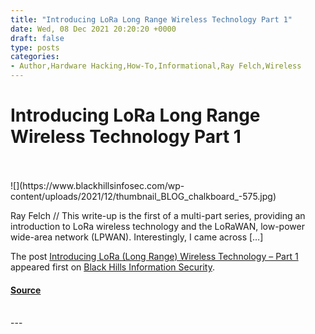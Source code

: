 ```yaml
---
title: "Introducing LoRa Long Range Wireless Technology Part 1"
date: Wed, 08 Dec 2021 20:20:20 +0000
draft: false
type: posts
categories: 
- Author,Hardware Hacking,How-To,Informational,Ray Felch,Wireless
---
```

# Introducing LoRa Long Range Wireless Technology Part 1

<br/>

<br/>
![](https://www.blackhillsinfosec.com/wp-content/uploads/2021/12/thumbnail_BLOG_chalkboard_-575.jpg)

Ray Felch // This write-up is the first of a multi-part series, providing an introduction to LoRa wireless technology and the LoRaWAN, low-power wide-area network (LPWAN). Interestingly, I came across \[…\]

The post [Introducing LoRa (Long Range) Wireless Technology – Part 1](https://www.blackhillsinfosec.com/introducing-lora-long-range-wireless-technology-part-1/) appeared first on [Black Hills Information Security](https://www.blackhillsinfosec.com).

#### [Source](https://www.blackhillsinfosec.com/introducing-lora-long-range-wireless-technology-part-1/)

<br/>
---
